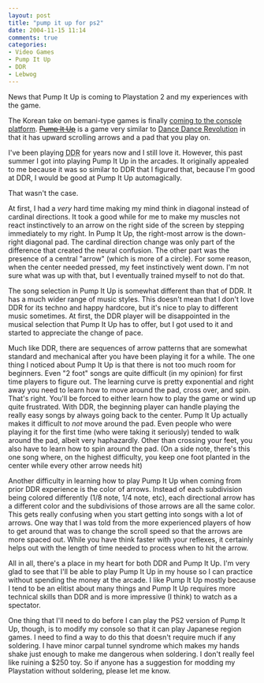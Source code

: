 ```yaml
---
layout: post
title: "pump it up for ps2"
date: 2004-11-15 11:14
comments: true
categories: 
- Video Games
- Pump It Up
- DDR
- Lebwog
---
```

News that Pump It Up is coming to Playstation 2 and my experiences with the game.

<!-- more -->

The Korean take on bemani-type games is finally [coming to the console platform](http://www.play-asia.com/paOS-13-71-7r-70-euo.html).  <strike>[Pump It Up](http://www.piugame.com/usa/main.html)</strike> is a game very similar to [Dance Dance Revolution](http://www.konami.co.jp/am/ddr/) in that it has upward scrolling arrows and a pad that you play on.

I've been playing <acronym title="Dance Dance Revolution">DDR</acronym> for years now and I still love it.  However, this past summer I got into playing Pump It Up in the arcades.  It originally appealed to me because it was so similar to DDR that I figured that, because I'm good at DDR, I would be good at Pump It Up automagically.

That wasn't the case.

At first, I had a *very* hard time making my mind think in diagonal instead of cardinal directions.  It took a good while for me to make my muscles not react instinctively to an arrow on the right side of the screen by stepping immediately to my right.  In Pump It Up, the right-most arrow is the down-right diagonal pad.  The cardinal direction change was only part of the difference that created the neural confusion.  The other part was the presence of a central "arrow" (which is more of a circle).  For some reason, when the center needed pressed, my feet instinctively went down.  I'm not sure what was up with that, but I eventually trained myself to not do that.

The song selection in Pump It Up is somewhat different than that of DDR.  It has a much wider range of music styles.  This doesn't mean that I don't love DDR for its techno and happy hardcore, but it's nice to play to different music sometimes.  At first, the DDR player will be disappointed in the musical selection that Pump It Up has to offer, but I got used to it and started to appreciate the change of pace.

Much like DDR, there are sequences of arrow patterns that are somewhat standard and mechanical after you have been playing it for a while.  The one thing I noticed about Pump It Up is that there is not too much room for beginners.  Even "2 foot" songs are quite difficult (in my opinion) for first time players to figure out.  The learning curve is pretty exponential and right away you need to learn how to move around the pad, cross over, and spin.  That's right.  You'll be forced to either learn how to play the game or wind up quite frustrated.  With DDR, the beginning player can handle playing the really easy songs by always going back to the center.  Pump It Up actually makes it difficult to *not* move around the pad.  Even people who were playing it for the first time (who were taking it seriously) tended to walk around the pad, albeit very haphazardly.  Other than crossing your feet, you also have to learn how to spin around the pad.  (On a side note, there's this one song where, on the highest difficulty, you keep one foot planted in the center while every other arrow needs hit)

Another difficulty in learning how to play Pump It Up when coming from prior DDR experience is the color of arrows.  Instead of each subdivision being colored differently (1/8 note, 1/4 note, etc), each directional arrow has a different color and the subdivisions of those arrows are all the same color.  This gets really confusing when you start getting into songs with a lot of arrows.  One way that I was told from the more experienced players of how to get around that was to change the scroll speed so that the arrows are more spaced out.  While you have think faster with your reflexes, it certainly helps out with the length of time needed to process when to hit the arrow.

All in all, there's a place in my heart for both DDR and Pump It Up.  I'm very glad to see that I'll be able to play Pump It Up in my house so I can practice without spending the money at the arcade.  I like Pump It Up mostly because I tend to be an elitist about many things and Pump It Up requires more technical skills than DDR and is more impressive (I think) to watch as a spectator.

One thing that I'll need to do before I can play the PS2 version of Pump It Up, though, is to modify my console so that it can play Japanese region games.  I need to find a way to do this that doesn't require much if any soldering.  I have minor carpal tunnel syndrome which makes my hands shake just enough to make me dangerous when soldering.  I don't really feel like ruining a $250 toy.  So if anyone has a suggestion for modding my Playstation without soldering, please let me know.
